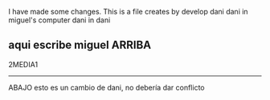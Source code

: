 I have made some changes. This is a file creates by develop dani
dani in miguel's computer
dani in dani

aqui escribe miguel
ARRIBA
-----------------------


2MEDIA1

------------------------


ABAJO
esto es un cambio de dani, no debería dar conflicto

